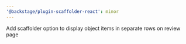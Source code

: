 ```yaml
---
'@backstage/plugin-scaffolder-react': minor
---
```


Add scaffolder option to display object items in separate rows on review page
